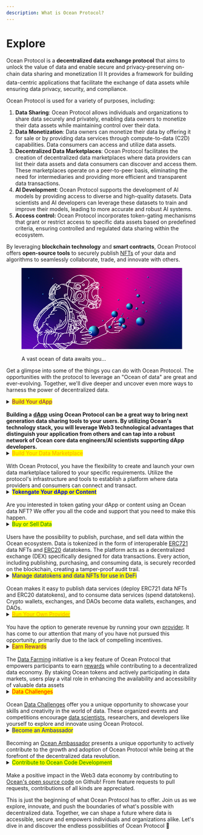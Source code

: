 ```yaml
---
description: What is Ocean Protocol?
---
```


# Explore

Ocean Protocol is a **decentralized data exchange protocol** that aims to unlock the value of data and enable secure and privacy-preserving on-chain data sharing and monetization ⛓️ It provides a framework for building data-centric applications that facilitate the exchange of data assets while ensuring data privacy, security, and compliance.

Ocean Protocol is used for a variety of purposes, including:

1. **Data Sharing**: Ocean Protocol allows individuals and organizations to share data securely and privately, enabling data owners to monetize their data assets while maintaining control over their data.
2. **Data Monetization**: Data owners can monetize their data by offering it for sale or by providing data services through compute-to-data (C2D) capabilities. Data consumers can access and utilize data assets.
3. **Decentralized Data Marketplaces**: Ocean Protocol facilitates the creation of decentralized data marketplaces where data providers can list their data assets and data consumers can discover and access them. These marketplaces operate on a peer-to-peer basis, eliminating the need for intermediaries and providing more efficient and transparent data transactions.
4. **AI Development**: Ocean Protocol supports the development of AI models by providing access to diverse and high-quality datasets. Data scientists and AI developers can leverage these datasets to train and improve their models, leading to more accurate and robust AI systems.
5. **Access control:** Ocean Protocol incorporates token-gating mechanisms that grant or restrict access to specific data assets based on predefined criteria, ensuring controlled and regulated data sharing within the ecosystem.

By leveraging **blockchain technology** and **smart contracts**, Ocean Protocol offers **open-source tools** to securely publish [NFTs](../developers/contracts/data-nfts.md) of your data and algorithms to seamlessly collaborate, trade, and innovate with others.

<figure><img src="../.gitbook/assets/general/explore_ocean.png" alt=""><figcaption><p>A vast ocean of data awaits you...</p></figcaption></figure>

Get a glimpse into some of the things you can do with Ocean Protocol. The opportunities with the protocol to leverage an "Ocean of data" are great and ever-evolving. Together, we'll dive deeper and uncover even more ways to harness the power of decentralized data.

<details>

<summary><mark style="color:purple;">Build Your dApp</mark><br><br><strong>Building a</strong> <a href="https://oceanprotocol.com/templates"><strong>dApp</strong></a> <strong>using Ocean Protocol can be a great way to bring next generation data sharing tools to your users. By utilizing Ocean's technology stack, you will leverage Web3 technological advantages that distinguish your application from others and can tap into a robust network of Ocean core data engineers/AI scientists supporting dApp developers.</strong></summary>

When building a dApp on top of Ocean Protocol, you gain access to a wide range of features and functionalities:

1. **Data access and discovery**: Utilize Ocean's data marketplace infrastructure to access diverse and valuable data sets. Leverage the data discovery mechanisms to help users find relevant data assets for their applications.
2. **Data interoperability**: Seamlessly integrate and interact with various data sources using Ocean's standardized data representation formats. Ensure compatibility and easy data integration within your dApp.
3. **Data privacy and security**: Leverage the cryptographic capabilities of Ocean Protocol to ensure privacy and security of sensitive data. Implement access controls, encryption, and secure data-sharing mechanisms within your dApp.
4. **Provenance and transparency**: Leverage the transparency and immutability of the blockchain to establish data provenance. Build trust among users by providing an auditable record of data sources, usage, and transactions.
5. **Tokenized incentives**: Utilize datatokens (ERC20) within your dApp to incentivize data providers and consumers. Design token economies that align with the specific requirements of your application, encouraging participation and value creation.
6. **Community participation**: Leverage the community-driven nature of Ocean Protocol to foster collaboration, feedback, and innovation. Engage with the Ocean community to share ideas, contribute to the ecosystem, and gather insights to enhance your dApp.

These are a few examples of what can be built on top of Ocean.

1. [Ocean Waves](https://waves.oceanprotocol.com/) - Decentralized music [marketplace](https://github.com/oceanprotocol/waves)
2. [Ocean Market](https://market.oceanprotocol.com) - Decentralized data [marketplace](https://github.com/oceanprotocol/market)
3. [Autobot](https://autobotocean.com/) - Tokengated [data farming](https://df.oceandao.org/) intelligence app
4. [Ocean Token Gate](https://tokengate.oceanprotocol.com/) - Tokengated [content](https://github.com/oceanprotocol/token-gating-template)
5. [Acentrik Market](https://market.acentrik.io/) - Enterprise decentralized data marketplace

</details>

<details>

<summary><mark style="color:orange;">Build Your Data Marketplace</mark><br><br>With Ocean Protocol, you have the flexibility to create and launch your own data marketplace tailored to your specific requirements. Utilize the protocol's infrastructure and tools to establish a platform where data providers and consumers can connect and transact.</summary>

You can choose from two options:

1. **Fork the** [**Ocean Marketplace**](https://github.com/oceanprotocol/market) **and customize it**: You have the ability to fork the existing [Ocean Marketplace](https://github.com/oceanprotocol/market) codebase and customize it according to your needs. This allows you to leverage the foundational infrastructure and functionality already built by Ocean Protocol while tailoring the user interface, features, and branding to align with your marketplace vision. Follow this [tutorial](../developers/build-a-marketplace/) to learn how to do it.
2. **Build your marketplace with Ocean components**: Alternatively, you can build your data marketplace from scratch using Ocean Protocol's modular components. Ocean provides a comprehensive set of building blocks, such as the [**Aquarius**](https://github.com/oceanprotocol/aquarius), [**Provider**](https://github.com/oceanprotocol/provider), Ocean [contracts](https://github.com/oceanprotocol/contracts), and Ocean libraries ([**ocean.js**](https://github.com/oceanprotocol/ocean.js) & [**ocean.py**](https://github.com/oceanprotocol/ocean.py)), which you can integrate into your own marketplace development. This empowers you to create a unique and customized data marketplace experience while leveraging the underlying capabilities and standards provided by Ocean Protocol.

</details>

<details>

<summary><mark style="color:blue;"><strong>Tokengate Your dApp or Content</strong></mark><br><br>Are you interested in token gating your dApp or content using an Ocean data NFT? We offer you all the code and support that you need to make this happen.</summary>

Feel free to fork the [Ocean Token Gate template](https://github.com/oceanprotocol/token-gating-template) code and customize it to start building your dApp from scratch. If you already have an existing dApp of yours, then you can also modify it simply to use an Ocean data NFT. The [Ocean Token Gate repo](https://github.com/oceanprotocol/token-gating-template) will be helpful to inform your coding to do this, of course. But we also explain the [smart contract mechanics](../developers/contracts/) of Data NFTs and Datatokens[ in the docs](../developers/contracts/) for you to understand the code better. Remember, we're always here to help guide you with any coding questions on [Discord](https://discord.gg/TnXjkR5).

</details>

<details>

<summary><mark style="color:green;">Buy or Sell Data</mark><br><br>Users have the possibility to publish, purchase, and sell data within the Ocean ecosystem. Data is tokenized in the form of interoperable <a href="https://github.com/ethereum/EIPs/blob/master/EIPS/eip-721.md">ERC721</a> data NFTs and <a href="https://github.com/ethereum/EIPs/blob/7f4f0377730f5fc266824084188cc17cf246932e/EIPS/eip-20.md">ERC20</a> datatokens. The platform acts as a decentralized exchange (DEX) specifically designed for data transactions. Every action, including publishing, purchasing, and consuming data, is securely recorded on the blockchain, creating a tamper-proof audit trail.</summary>

For data scientists and AI practitioners, Ocean presents opportunities such as increased access to a broader range of data, including private data, crypto-secured provenance for data and AI training, and potential income streams from selling and curating data.

To showcase these capabilities, Ocean developed a demonstrator marketplace known as the [Ocean Market](https://market.oceanprotocol.com/).

The following guides will help you get started with buying and selling data:

* [Publish an NFT](../user-guides/publish-data-nfts.md)
* [Download an NFT](../user-guides/buy-data-nfts.md)
* [Host Assets](../user-guides/asset-hosting/README.md)

</details>

<details>

<summary><mark style="color:blue;">Manage datatokens and data NFTs for use in DeFi</mark><br><br>Ocean makes it easy to publish data services (deploy ERC721 data NFTs and ERC20 datatokens), and to consume data services (spend datatokens). Crypto wallets, exchanges, and DAOs become data wallets, exchanges, and DAOs.</summary>

Use Ocean [JavaScript](../developers/ocean.js/README.md) or [Python](../developers/ocean.py/README.md) drivers to manage data NFTs and datatokens:

Ocean-based apps make data assets on-ramps and off-ramps easy for end users. Ocean smart contracts and libraries make this easy for developers. The data itself does not need to be on-chain, just the access control.

Data NFTs are ERC721 tokens representing the unique asset and datatokens are ERC20 tokens to access data services. Each data service gets its own data NFT and one or more type of datatokens.

To access the dataset, you send 1.0 datatokens to the data provider (running Ocean Provider). To give access to someone else, send them 1.0 datatokens. That's it.

Since datatokens are ERC20, and live on Ethereum mainnet, there's a whole ecosystem to leverage.

* _Publish and access data services:_ downloadable files or compute-to-data. Use Ocean to deploy a new [ERC721](https://github.com/ethereum/EIPs/blob/master/EIPS/eip-721.md) and [ERC20](https://github.com/ethereum/EIPs/blob/7f4f0377730f5fc266824084188cc17cf246932e/EIPS/eip-20.md) datatoken contract for each data service, then mint datatokens.
* _Transfer datatokens_ to another owner (or approve & transferFrom).
* _And more._ Use ERC20 support in [web3.js](https://web3js.readthedocs.io/), [web3.py](https://web3py.readthedocs.io/en/stable/examples.html#working-with-an-erc20-token-contract) and Solidity to connect datatokens with crypto wallets and other DeFi services.

</details>

<details>

<summary><a href="https://medium.com/p/477b3decad51#7922"><mark style="color:orange;">Run Your Own Provider</mark></a><br><br>You have the option to generate revenue by running your own <a href="../developers/provider/">provider</a>. It has come to our attention that many of you have not pursued this opportunity, primarily due to the lack of compelling incentives.</summary>

If you're not familiar with it, the Ocean [Provider](../developers/provider/README.md) serves as the proxy service responsible for encrypting/decrypting data and streaming it to the consumer. It also verifies user access privileges for specific data assets or services. It plays a vital role in the Ocean architecture.

Fees are now paid to the individual or organization running the provider when a user downloads a data asset. The download fees are set based on the cost per MB, and there is also a provider fee for compute jobs, which is priced per minute.

Both the download and compute fees can be set to any absolute amount, and you have the flexibility to choose the token in which you want to receive these fees. They do not have to be in the same currency used in the marketplace. For instance, the provider fee could be a fixed rate of 5 USDT per 1000 MB of data downloaded, and this fee will remain fixed in USDT even if the marketplace uses a different currency.

Furthermore, provider fees are not restricted to data consumption; they can also be utilized to charge for compute resources. For example, a provider can charge a fixed fee of 15 DAI to reserve compute resources for one hour. This presents an advantage for both the user and the provider host. Users can now reserve the appropriate amount of computing resources according to their requirements. For provider hosts, this creates an additional income opportunity.

</details>

<details>

<summary><mark style="color:purple;">Earn Rewards</mark><br><br>The <a href="../rewards/df-volumedf.md">Data Farming</a> initiative is a key feature of Ocean Protocol that empowers participants to earn <a href="../rewards/">rewards</a> while contributing to a decentralized data economy. By staking Ocean tokens and actively participating in data markets, users play a vital role in enhancing the availability and accessibility of valuable data assets</summary>

Through the Data Farming initiative, you are incentivized to lock Ocean tokens for [veOcean](../rewards/df-veocean.md). By staking your tokens, you not only support the growth and sustainability of the ecosystem but also earn a share of the generated incentives💰. The Data Farming initiative offers participants a unique opportunity to earn [rewards](../rewards/README.md) while making a meaningful impact in the data marketplace.

Participating in the Data Farming initiative demonstrates a commitment to the principles of **fairness**, **transparency**, and **collaboration** that underpin Ocean Protocol. It allows you to actively engage with the ecosystem, promoting innovation, and driving the evolution of the decentralized data economy.

</details>

<details>

<summary><mark style="color:red;">Data Challenges</mark><br><br>Ocean <a href="https://oceanprotocol.com/challenges">Data Challenges</a> offer you a unique opportunity to showcase your skills and creativity in the world of data. These organized events and competitions encourage <a href="../data-science/">data scientists</a>, researchers, and developers like yourself to explore and innovate using Ocean Protocol.</summary>

By participating in Ocean Data Challenges, you can tackle real-world problems, leverage data assets, and utilize the technologies within the Ocean ecosystem. Not only do you have the chance to compete for recognition and prizes, but you also contribute to driving innovation, fostering collaboration, and making a positive impact in the data space.

</details>

<details>

<summary><mark style="color:blue;">Become an Ambassador</mark><br><br>Becoming an <a href="https://oceanambassadors.community/">Ocean Ambassador</a> presents a unique opportunity to actively contribute to the growth and adoption of Ocean Protocol while being at the forefront of the decentralized data revolution.</summary>

As an Ocean Ambassador, you become an advocate for the protocol, promoting its vision of democratizing data and empowering individuals. By sharing your knowledge and enthusiasm, you can educate others about the benefits and potential of Ocean Protocol, inspiring them to join the ecosystem. As part of a global community of like-minded individuals, you gain access to exclusive resources, networking opportunities, and collaborations that further enhance your expertise in the data economy. As an Ambassador, you play a vital role in shaping the future of data by driving awareness, fostering innovation, and helping to build a more open and equitable data ecosystem. Of course, the Ocean Protocol Ambassador Program rewards contributors with weekly bounties and discretionary grants for growing the Ocean Protocol communtiy worldwide.

Follow the steps below to become an ambassador:

To become a member of the Ambassador Program, follow these steps: 
1. Join Ocean Protocol's [Discord](https://discord.com/invite/TnXjkR5) server
2. Join the Discord channel called #treasure-hunter. 
3. Access the application form: "[Apply](https://discord.com/channels/612953348487905282/1133478278531911790) to use this channel."
4. Answer the questions in the application form. 
5. Once you've completed the application process, you can start earning experience points (XP) by actively engaging in discussions on various topics related to the Ocean Protocol.
</details>

<details>
<summary><mark style="color:green;">Contribute to Ocean Code Development</mark><br><br>Make a positive impact in the Web3 data economy by contributing to <a href="https://github.com/oceanprotocol">Ocean's open source code</a> on Github! From feature requests to pull requests, contributions of all kinds are appreciated.</summary>

To begin, [visit the Ocean Github page](https://github.com/oceanprotocol) where you can see the repos and contributors. If you're going to contribute code to a repo, then we ask that you fork the code first, make your changes, and then create a pull request for us to review. If you are reporting an issue, then please first search the existing issues to see if it is documented yet. If not, then please open a new issue by describe your problem as best as possible and include screenshots.
We also welcome you to join the [Discord developer community](https://discord.gg/TnXjkR5) where you can get rapid, practical advice on using Ocean tech but also get to know Ocean core team more personally!
</details>

This is just the beginning of what Ocean Protocol has to offer. Join us as we explore, innovate, and push the boundaries of what's possible with decentralized data. Together, we can shape a future where data is accessible, secure and empowers individuals and organizations alike. Let's dive in and discover the endless possibilities of Ocean Protocol :ocean:
